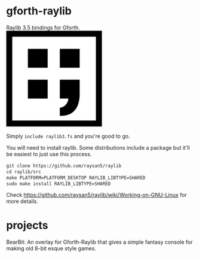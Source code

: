 # gforth-raylib
Raylib 3.5 bindings for Gforth.  
![gforth-raylib logo](https://github.com/ArnautDaniel/gforth-raylib/raw/master/logo.png "Gforth-Raylib Logo")

Simply `include raylib3.fs` and you're good to go.

You will need to install raylib.  Some distributions include a package but it'll be easiest to just use this process.

```
git clone https://github.com/raysan5/raylib
cd raylib/src
make PLATFORM=PLATFORM_DESKTOP RAYLIB_LIBTYPE=SHARED
sudo make install RAYLIB_LIBTYPE=SHARED
```

Check https://github.com/raysan5/raylib/wiki/Working-on-GNU-Linux for more details.

# projects

BearBit:  An overlay for Gforth-Raylib that gives a simple fantasy console for making old 8-bit esque style games.

